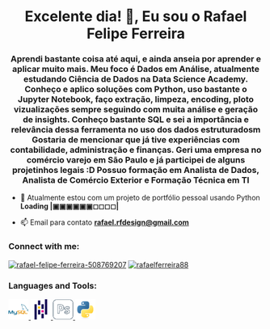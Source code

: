 <h1 align="center">Excelente dia! 👋, Eu sou o Rafael Felipe Ferreira</h1>
<h3 align="center">Aprendi bastante coisa até aqui, e ainda anseia por aprender e aplicar muito mais. Meu foco é Dados em Análise, atualmente estudando Ciência de Dados na Data Science Academy. Conheço e aplico soluções com Python, uso bastante o Jupyter Notebook, faço extração, limpeza, encoding, ploto vizualizações sempre seguindo com muita análise e geração de insights. Conheço bastante SQL e sei a importância e relevância dessa ferramenta no uso dos dados estruturadosm Gostaria de mencionar que já tive experiências com contabilidade, administração e finanças. Geri uma empresa no comércio varejo em São Paulo e já participei de alguns projetinhos legais :D Possuo formação em Analista de Dados, Analista de Comércio Exterior e Formação Técnica em TI</h3>

- 🔭 Atualmente estou com um projeto de portfólio pessoal usando Python **Loading |▣▣▣▣▣▣◻◻◻◻|**

- 📫 Email para contato **rafael.rfdesign@gmail.com**

<h3 align="left">Connect with me:</h3>
<p align="left">
<a href="https://linkedin.com/in/rafael-felipe-ferreira-508769207" target="blank"><img align="center" src="https://raw.githubusercontent.com/rahuldkjain/github-profile-readme-generator/master/src/images/icons/Social/linked-in-alt.svg" alt="rafael-felipe-ferreira-508769207" height="30" width="40" /></a>
<a href="https://kaggle.com/rafaelferreira88" target="blank"><img align="center" src="https://raw.githubusercontent.com/rahuldkjain/github-profile-readme-generator/master/src/images/icons/Social/kaggle.svg" alt="rafaelferreira88" height="30" width="40" /></a>
</p>

<h3 align="left">Languages and Tools:</h3>
<p align="left"> <a href="https://www.mysql.com/" target="_blank" rel="noreferrer"> <img src="https://raw.githubusercontent.com/devicons/devicon/master/icons/mysql/mysql-original-wordmark.svg" alt="mysql" width="40" height="40"/> </a> <a href="https://pandas.pydata.org/" target="_blank" rel="noreferrer"> <img src="https://raw.githubusercontent.com/devicons/devicon/2ae2a900d2f041da66e950e4d48052658d850630/icons/pandas/pandas-original.svg" alt="pandas" width="40" height="40"/> </a> <a href="https://www.photoshop.com/en" target="_blank" rel="noreferrer"> <img src="https://raw.githubusercontent.com/devicons/devicon/master/icons/photoshop/photoshop-line.svg" alt="photoshop" width="40" height="40"/> </a> <a href="https://www.python.org" target="_blank" rel="noreferrer"> <img src="https://raw.githubusercontent.com/devicons/devicon/master/icons/python/python-original.svg" alt="python" width="40" height="40"/> </a> </p>
